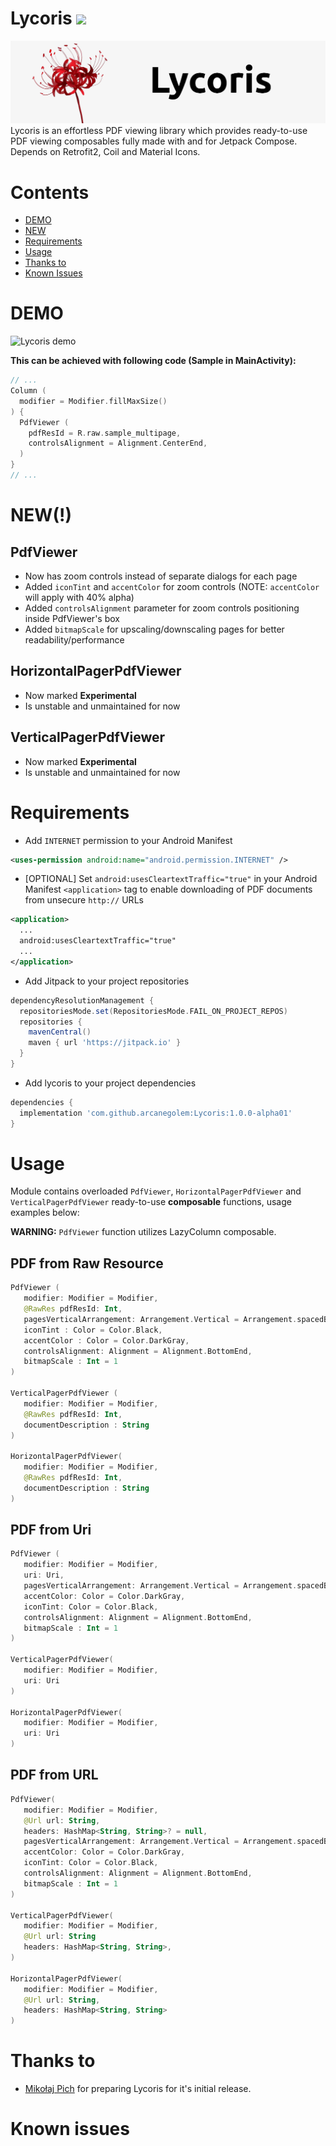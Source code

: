 # Lycoris [![](https://jitpack.io/v/arcanegolem/Lycoris.svg)](https://jitpack.io/#arcanegolem/Lycoris)
![Lycoris Header](https://github.com/arcanegolem/Lycoris/blob/master/images/header.jpg)
Lycoris is an effortless PDF viewing library which provides ready-to-use PDF viewing composables fully made with and for Jetpack Compose. Depends on Retrofit2, Coil and Material Icons.

# Contents
* [DEMO](#DEMO)
* [NEW](#NEW)
* [Requirements](#Requirements)
* [Usage](#Usage)
* [Thanks to](#Thanks-to)
* [Known Issues](#Known-issues)

# DEMO
![Lycoris demo](https://github.com/arcanegolem/Lycoris/blob/master/images/lycoris_demo.gif)

**This can be achieved with following code (Sample in MainActivity):**
```kotlin
// ...
Column (
  modifier = Modifier.fillMaxSize()
) {
  PdfViewer (
    pdfResId = R.raw.sample_multipage,
    controlsAlignment = Alignment.CenterEnd,
  )
}
// ...
```

# NEW(!)
## PdfViewer
* Now has zoom controls instead of separate dialogs for each page
* Added `iconTint` and `accentColor` for zoom controls (NOTE: `accentColor` will apply with 40% alpha)
* Added `controlsAlignment` parameter for zoom controls positioning inside PdfViewer's box
* Added `bitmapScale` for upscaling/downscaling pages for better readability/performance

## HorizontalPagerPdfViewer
* Now marked **Experimental**
* Is unstable and unmaintained for now

## VerticalPagerPdfViewer
* Now marked **Experimental**
* Is unstable and unmaintained for now

# Requirements
- Add `INTERNET` permission to your Android Manifest
```xml
<uses-permission android:name="android.permission.INTERNET" />
```

- [OPTIONAL] Set `android:usesCleartextTraffic="true"` in your Android Manifest `<application>` tag to enable downloading of PDF documents from unsecure `http://` URLs
```xml
<application>
  ...
  android:usesCleartextTraffic="true"
  ...
</application>
```

- Add Jitpack to your project repositories
```gradle
dependencyResolutionManagement {
  repositoriesMode.set(RepositoriesMode.FAIL_ON_PROJECT_REPOS)
  repositories {
    mavenCentral()
    maven { url 'https://jitpack.io' }
  }
}
```

- Add lycoris to your project dependencies
```gradle
dependencies {
  implementation 'com.github.arcanegolem:Lycoris:1.0.0-alpha01'
}
```

# Usage
Module contains overloaded `PdfViewer`, `HorizontalPagerPdfViewer` and `VerticalPagerPdfViewer` ready-to-use **composable** functions, usage examples below:

**WARNING:** `PdfViewer` function utilizes LazyColumn composable.

## PDF from Raw Resource
```kotlin
PdfViewer (
   modifier: Modifier = Modifier,
   @RawRes pdfResId: Int,
   pagesVerticalArrangement: Arrangement.Vertical = Arrangement.spacedBy(8.dp),
   iconTint : Color = Color.Black,
   accentColor : Color = Color.DarkGray,
   controlsAlignment: Alignment = Alignment.BottomEnd,
   bitmapScale : Int = 1
)

VerticalPagerPdfViewer (
   modifier: Modifier = Modifier,
   @RawRes pdfResId: Int,
   documentDescription : String
)

HorizontalPagerPdfViewer(
   modifier: Modifier = Modifier,
   @RawRes pdfResId: Int,
   documentDescription : String
)
```

## PDF from Uri
```kotlin
PdfViewer (
   modifier: Modifier = Modifier,
   uri: Uri,
   pagesVerticalArrangement: Arrangement.Vertical = Arrangement.spacedBy(8.dp),
   accentColor: Color = Color.DarkGray,
   iconTint: Color = Color.Black,
   controlsAlignment: Alignment = Alignment.BottomEnd,
   bitmapScale : Int = 1
)

VerticalPagerPdfViewer(
   modifier: Modifier = Modifier,
   uri: Uri
)

HorizontalPagerPdfViewer(
   modifier: Modifier = Modifier,
   uri: Uri
)
```

## PDF from URL
```kotlin
PdfViewer(
   modifier: Modifier = Modifier,
   @Url url: String,
   headers: HashMap<String, String>? = null,
   pagesVerticalArrangement: Arrangement.Vertical = Arrangement.spacedBy(8.dp),
   accentColor: Color = Color.DarkGray,
   iconTint: Color = Color.Black,
   controlsAlignment: Alignment = Alignment.BottomEnd,
   bitmapScale : Int = 1
)

VerticalPagerPdfViewer(
   modifier: Modifier = Modifier,
   @Url url: String
   headers: HashMap<String, String>,
)

HorizontalPagerPdfViewer(
   modifier: Modifier = Modifier,
   @Url url: String,
   headers: HashMap<String, String>
)
```

# Thanks to
- [Mikołaj Pich](https://github.com/mklkj) for preparing Lycoris for it's initial release.

# Known issues
